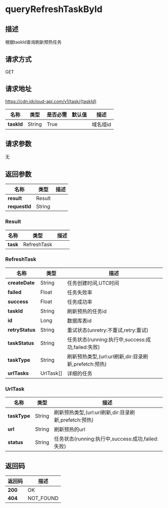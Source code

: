 # queryRefreshTaskById


## 描述
根据taskId查询刷新预热任务

## 请求方式
GET

## 请求地址
https://cdn.jdcloud-api.com/v1/task/{taskId}

|名称|类型|是否必需|默认值|描述|
|---|---|---|---|---|
|**taskId**|String|True| |域名组id|

## 请求参数
无


## 返回参数
|名称|类型|描述|
|---|---|---|
|**result**|Result| |
|**requestId**|String| |

### Result
|名称|类型|描述|
|---|---|---|
|**task**|RefreshTask| |
### RefreshTask
|名称|类型|描述|
|---|---|---|
|**createDate**|String|任务创建时间,UTC时间|
|**failed**|Float|任务失败率|
|**success**|Float|任务成功率|
|**taskId**|String|刷新预热的任务id|
|**id**|Long|数据库表id|
|**retryStatus**|String|重试状态(unretry:不重试,retry:重试)|
|**taskStatus**|String|任务状态(running:执行中,success:成功,failed:失败)|
|**taskType**|String|刷新预热类型,(url:url刷新,dir:目录刷新,prefetch:预热)|
|**urlTasks**|UrlTask[]|详细的任务|
### UrlTask
|名称|类型|描述|
|---|---|---|
|**taskType**|String|刷新预热类型,(url:url刷新,dir:目录刷新,prefetch:预热)|
|**url**|String|刷新预热的url|
|**status**|String|任务状态(running:执行中,success:成功,failed:失败)|

## 返回码
|返回码|描述|
|---|---|
|**200**|OK|
|**404**|NOT_FOUND|
